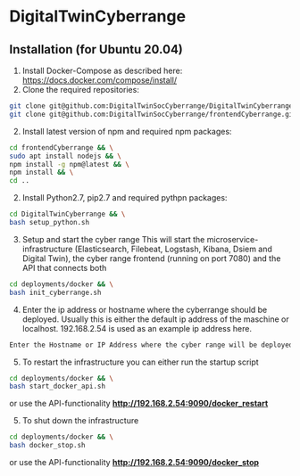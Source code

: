 # DigitalTwinCyberrange

## Installation (for Ubuntu 20.04)

1. Install Docker-Compose as described here: https://docs.docker.com/compose/install/
2. Clone the required repositories:
```bash
git clone git@github.com:DigitalTwinSocCyberrange/DigitalTwinCyberrange.git && \
git clone git@github.com:DigitalTwinSocCyberrange/frontendCyberrange.git
 ```
 2. Install latest version of npm and required npm packages:
```bash
cd frontendCyberrange && \
sudo apt install nodejs && \
npm install -g npm@latest && \
npm install && \
cd ..
 ```

2. Install Python2.7, pip2.7 and required pythpn packages:
```bash
cd DigitalTwinCyberrange && \
bash setup_python.sh
 ```
3. Setup and start the cyber range
This will start the microservice-infrastructure (Elasticsearch, Filebeat, Logstash, Kibana, Dsiem and Digital Twin), the cyber range frontend (running on port 7080) and the API that connects both

```bash
cd deployments/docker && \
bash init_cyberrange.sh
 ```
4. Enter the ip address or hostname where the cyberrange should be deployed. Usually this is either the default ip address of the maschine or localhost. 192.168.2.54 is used as an example ip address here.
  ```bash
  Enter the Hostname or IP Address where the cyber range will be deployed: 192.168.2.54
   ```

5. To restart the infrastructure you can either run the startup script
 
 ```bash
cd deployments/docker && \
bash start_docker_api.sh
 ```
   or use the API-functionality **http://192.168.2.54:9090/docker_restart**
 
5. To shut down the infrastructure
 
  ```bash
cd deployments/docker && \
bash docker_stop.sh
 ```
  or use the API-functionality **http://192.168.2.54:9090/docker_stop**
 
